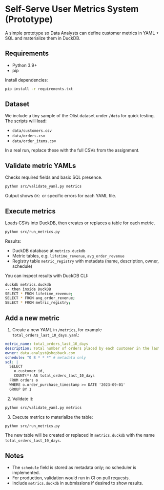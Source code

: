 # Self-Serve User Metrics System (Prototype)

A simple prototype so Data Analysts can define customer metrics in YAML + SQL and materialize them in DuckDB.

## Requirements

- Python 3.9+
- pip

Install dependencies:

```bash
pip install -r requirements.txt
```

## Dataset

We include a tiny sample of the Olist dataset under `/data` for quick testing. The scripts will load:
- `data/customers.csv`
- `data/orders.csv`
- `data/order_items.csv`

In a real run, replace these with the full CSVs from the assignment.

## Validate metric YAMLs

Checks required fields and basic SQL presence.

```bash
python src/validate_yaml.py metrics
```

Output shows `OK:` or specific errors for each YAML file.

## Execute metrics

Loads CSVs into DuckDB, then creates or replaces a table for each metric.

```bash
python src/run_metrics.py
```

Results:
- DuckDB database at `metrics.duckdb`
- Metric tables, e.g. `lifetime_revenue`, `avg_order_revenue`
- Registry table `metric_registry` with metadata (name, description, owner, schedule)

You can inspect results with DuckDB CLI:

```bash
duckdb metrics.duckdb
-- then inside DuckDB
SELECT * FROM lifetime_revenue;
SELECT * FROM avg_order_revenue;
SELECT * FROM metric_registry;
```

## Add a new metric

1. Create a new YAML in `/metrics`, for example `total_orders_last_10_days.yaml`:

```yaml
metric_name: total_orders_last_10_days
description: Total number of orders placed by each customer in the last 10 days
owner: data.analyst@shopback.com
schedule: "0 8 * * *" # metadata only
sql: |
  SELECT
    o.customer_id,
    COUNT(*) AS total_orders_last_10_days
  FROM orders o
  WHERE o.order_purchase_timestamp >= DATE '2023-09-01'
  GROUP BY 1
```

2. Validate it:

```bash
python src/validate_yaml.py metrics
```

3. Execute metrics to materialize the table:

```bash
python src/run_metrics.py
```

The new table will be created or replaced in `metrics.duckdb` with the name `total_orders_last_10_days`.

## Notes

- The `schedule` field is stored as metadata only; no scheduler is implemented.
- For production, validation would run in CI on pull requests.
- Include `metrics.duckdb` in submissions if desired to show results.
